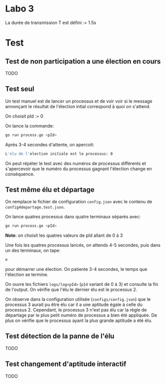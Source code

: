 # Labo 3

La durée de transmission T est défini := 1.5s

# Test
## Test de non participation a une élection en cours
TODO

## Test seul
Un test manuel est de lancer un processus et de voir voir si le message annonçant le résultat de l'élection intial correspond à quoi on s'attend.

On choisit pId := 0

On lance la commande:

```bash
go run process.go <pId>
```
Après 3-4 secondes d'attente, on apercoit:
```bash
L'elu de l'election initiale est le processus: 0
```
On peut répéter le test avec des numéros de processus différents et s'apercevoir que le numéro du processus gagnant l'élection change en conséquence.

## Test même élu et départage
On remplace le fichier de configuration `config.json` avec le contenu de `config4departage.test.json`.

On lance quatres processus dans quatre terminaux séparés avec:
```bash
go run process.go <pId>
```
**Note**: on choisit les quatres valeurs de pId allant de 0 à 3

Une fois les quatres processus lancés, on attends 4-5 secondes, puis dans un des terminaux, on tape:
```bash
e
```
pour démarrer une élection. On patiente 3-4 secondes, le temps que l'élection se termine.

On ouvre les fichiers `logs/log<pId>` (`pId` variant de 0 à 3) et consulte la fin de l'output. On vérifie que l'élu le dernier élu est le processus 2. 

On observe dans la configuration utilisée (`configs/config.json`) que le processus 3 aurait pu être élu car il a une aptitude égale à celle du processus 2. Cependant, le processus 3 n'est pas élu car la règle de départage par le plus petit numéro de processus a bien été appliquée. De plus on vérifie que le processus ayant la plus grande aptitude a été élu.

## Test détection de la panne de l'élu
TODO

## Test changement d'aptitude interactif
TODO